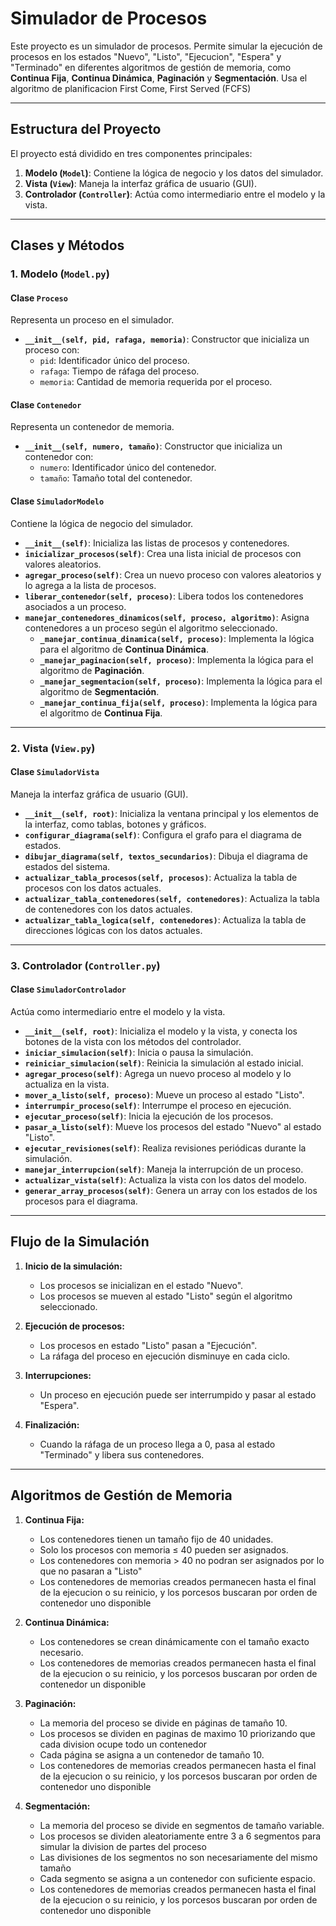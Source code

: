 # Simulador de Procesos

Este proyecto es un simulador de procesos. Permite simular la ejecución de procesos en los estados "Nuevo", "Listo", "Ejecucion", "Espera" y "Terminado" en diferentes algoritmos de gestión de memoria, como **Continua Fija**, **Continua Dinámica**, **Paginación** y **Segmentación**. Usa el algoritmo de planificacion First Come, First Served (FCFS)

---

## **Estructura del Proyecto**

El proyecto está dividido en tres componentes principales:

1. **Modelo (`Model`)**: Contiene la lógica de negocio y los datos del simulador.
2. **Vista (`View`)**: Maneja la interfaz gráfica de usuario (GUI).
3. **Controlador (`Controller`)**: Actúa como intermediario entre el modelo y la vista.

---

## **Clases y Métodos**

### **1. Modelo (`Model.py`)**

#### **Clase `Proceso`**
Representa un proceso en el simulador.

- **`__init__(self, pid, rafaga, memoria)`**: Constructor que inicializa un proceso con:
  - `pid`: Identificador único del proceso.
  - `rafaga`: Tiempo de ráfaga del proceso.
  - `memoria`: Cantidad de memoria requerida por el proceso.

#### **Clase `Contenedor`**
Representa un contenedor de memoria.

- **`__init__(self, numero, tamaño)`**: Constructor que inicializa un contenedor con:
  - `numero`: Identificador único del contenedor.
  - `tamaño`: Tamaño total del contenedor.

#### **Clase `SimuladorModelo`**
Contiene la lógica de negocio del simulador.

- **`__init__(self)`**: Inicializa las listas de procesos y contenedores.
- **`inicializar_procesos(self)`**: Crea una lista inicial de procesos con valores aleatorios.
- **`agregar_proceso(self)`**: Crea un nuevo proceso con valores aleatorios y lo agrega a la lista de procesos.
- **`liberar_contenedor(self, proceso)`**: Libera todos los contenedores asociados a un proceso.
- **`manejar_contenedores_dinamicos(self, proceso, algoritmo)`**: Asigna contenedores a un proceso según el algoritmo seleccionado.
  - **`_manejar_continua_dinamica(self, proceso)`**: Implementa la lógica para el algoritmo de **Continua Dinámica**.
  - **`_manejar_paginacion(self, proceso)`**: Implementa la lógica para el algoritmo de **Paginación**.
  - **`_manejar_segmentacion(self, proceso)`**: Implementa la lógica para el algoritmo de **Segmentación**.
  - **`_manejar_continua_fija(self, proceso)`**: Implementa la lógica para el algoritmo de **Continua Fija**.

---

### **2. Vista (`View.py`)**

#### **Clase `SimuladorVista`**
Maneja la interfaz gráfica de usuario (GUI).

- **`__init__(self, root)`**: Inicializa la ventana principal y los elementos de la interfaz, como tablas, botones y gráficos.
- **`configurar_diagrama(self)`**: Configura el grafo para el diagrama de estados.
- **`dibujar_diagrama(self, textos_secundarios)`**: Dibuja el diagrama de estados del sistema.
- **`actualizar_tabla_procesos(self, procesos)`**: Actualiza la tabla de procesos con los datos actuales.
- **`actualizar_tabla_contenedores(self, contenedores)`**: Actualiza la tabla de contenedores con los datos actuales.
- **`actualizar_tabla_logica(self, contenedores)`**: Actualiza la tabla de direcciones lógicas con los datos actuales.

---

### **3. Controlador (`Controller.py`)**

#### **Clase `SimuladorControlador`**
Actúa como intermediario entre el modelo y la vista.

- **`__init__(self, root)`**: Inicializa el modelo y la vista, y conecta los botones de la vista con los métodos del controlador.
- **`iniciar_simulacion(self)`**: Inicia o pausa la simulación.
- **`reiniciar_simulacion(self)`**: Reinicia la simulación al estado inicial.
- **`agregar_proceso(self)`**: Agrega un nuevo proceso al modelo y lo actualiza en la vista.
- **`mover_a_listo(self, proceso)`**: Mueve un proceso al estado "Listo".
- **`interrumpir_proceso(self)`**: Interrumpe el proceso en ejecución.
- **`ejecutar_proceso(self)`**: Inicia la ejecución de los procesos.
- **`pasar_a_listo(self)`**: Mueve los procesos del estado "Nuevo" al estado "Listo".
- **`ejecutar_revisiones(self)`**: Realiza revisiones periódicas durante la simulación.
- **`manejar_interrupcion(self)`**: Maneja la interrupción de un proceso.
- **`actualizar_vista(self)`**: Actualiza la vista con los datos del modelo.
- **`generar_array_procesos(self)`**: Genera un array con los estados de los procesos para el diagrama.

---

## **Flujo de la Simulación**

1. **Inicio de la simulación:**
   - Los procesos se inicializan en el estado "Nuevo".
   - Los procesos se mueven al estado "Listo" según el algoritmo seleccionado.

2. **Ejecución de procesos:**
   - Los procesos en estado "Listo" pasan a "Ejecución".
   - La ráfaga del proceso en ejecución disminuye en cada ciclo.

3. **Interrupciones:**
   - Un proceso en ejecución puede ser interrumpido y pasar al estado "Espera".

4. **Finalización:**
   - Cuando la ráfaga de un proceso llega a 0, pasa al estado "Terminado" y libera sus contenedores.

---

## **Algoritmos de Gestión de Memoria**

1. **Continua Fija:**
   - Los contenedores tienen un tamaño fijo de 40 unidades.
   - Solo los procesos con memoria ≤ 40 pueden ser asignados.
   - Los contenedores con memoria > 40 no podran ser asignados por lo que no pasaran a "Listo"
   - Los contenedores de memorias creados permanecen hasta el final de la ejecucion o su reinicio, y los porcesos buscaran por orden de contenedor uno disponible

2. **Continua Dinámica:**
   - Los contenedores se crean dinámicamente con el tamaño exacto necesario.
   - Los contenedores de memorias creados permanecen hasta el final de la ejecucion o su reinicio, y los porcesos buscaran por orden de contenedor un disponible

3. **Paginación:**
   - La memoria del proceso se divide en páginas de tamaño 10.
   - Los procesos se dividen en paginas de maximo 10 priorizando que cada division ocupe todo un contenedor
   - Cada página se asigna a un contenedor de tamaño 10.
   - Los contenedores de memorias creados permanecen hasta el final de la ejecucion o su reinicio, y los porcesos buscaran por orden de contenedor uno disponible

4. **Segmentación:**
   - La memoria del proceso se divide en segmentos de tamaño variable.
   - Los procesos se dividen aleatoriamente entre 3 a 6 segmentos para simular la division de partes del proceso
   - Las divisiones de los segmentos no son necesariamente del mismo tamaño
   - Cada segmento se asigna a un contenedor con suficiente espacio.
   - Los contenedores de memorias creados permanecen hasta el final de la ejecucion o su reinicio, y los porcesos buscaran por orden de contenedor uno disponible
